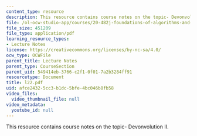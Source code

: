 ```yaml
---
content_type: resource
description: This resource contains course notes on the topic- Devonvolution II.
file: /ol-ocw-studio-app/courses/20-482j-foundations-of-algorithms-and-computational-techniques-in-systems-biology-spring-2006/afce24325cc3b1dc5bfe4bc046b8fb58_l22.pdf
file_size: 451209
file_type: application/pdf
learning_resource_types:
- Lecture Notes
license: https://creativecommons.org/licenses/by-nc-sa/4.0/
ocw_type: OCWFile
parent_title: Lecture Notes
parent_type: CourseSection
parent_uid: 549414eb-3766-c2f1-0f01-7a2b3284ff91
resourcetype: Document
title: l22.pdf
uid: afce2432-5cc3-b1dc-5bfe-4bc046b8fb58
video_files:
  video_thumbnail_file: null
video_metadata:
  youtube_id: null
---
```

This resource contains course notes on the topic- Devonvolution II.